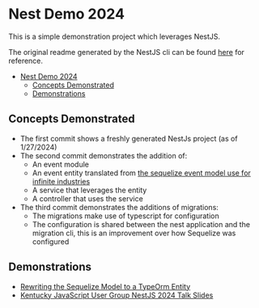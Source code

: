 Nest Demo 2024
=================

This is a simple demonstration project which leverages NestJS.

The original readme generated by the NestJS cli can be found [here](./NestJS.README.md) for reference.

<!-- TOC -->
* [Nest Demo 2024](#nest-demo-2024)
  * [Concepts Demonstrated](#concepts-demonstrated)
  * [Demonstrations](#demonstrations)
<!-- TOC -->

## Concepts Demonstrated

* The first commit shows a freshly generated NestJs project (as of 1/27/2024)
* The second commit demonstrates the addition of:
  * An event module
  * An event entity translated from
    [the sequelize event model use for infinite industries](https://github.com/infinite-industries/infinite/blob/b024eb278a9200c42c15d91a039b9a851e0fafb6/api-server/src/events/models/event.model.ts)
  * A service that leverages the entity
  * A controller that uses the service
* The third commit demonstrates the additions of migrations:
  * The migrations make use of typescript for configuration
  * The configuration is shared between the nest application and the migration cli, this is an improvement over how
    Sequelize was configured

## Demonstrations

* [Rewriting the Sequelize Model to a TypeOrm Entity](https://youtu.be/mOctR2EjGOg)
* [Kentucky JavaScript User Group NestJS 2024 Talk Slides](https://docs.google.com/presentation/d/1s7O20BQOgqqBy0IWbm9WRwyoKaGYEAnGicA-807gt4M/edit?usp=sharing)
